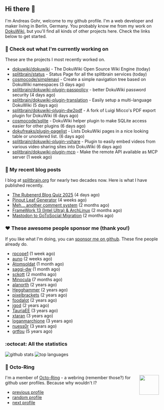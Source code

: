 ## Hi there :wave:

I'm Andreas Gohr, welcome to my github profile. I'm a web developer and maker living in Berlin, Germany. You probably know me from my work on [DokuWiki](https://github.com/dokuwiki/dokuwiki), but you'll find all kinds of other projects here. Check the links below to get started.

### :hammer: Check out what I'm currently working on

These are the projects I most recently worked on.


- [dokuwiki/dokuwiki](https://github.com/dokuwiki/dokuwiki) - The DokuWiki Open Source Wiki Engine (today)
- [splitbrain/status](https://github.com/splitbrain/status) - Status Page for all the splitbrain services (today)
- [cosmocode/simplenavi](https://github.com/cosmocode/simplenavi) - Create a simple navigation tree based on DokuWiki namespaces (3 days ago)
- [splitbrain/dokuwiki-plugin-passpolicy](https://github.com/splitbrain/dokuwiki-plugin-passpolicy) - better DokuWiki password security (4 days ago)
- [splitbrain/dokuwiki-plugin-translation](https://github.com/splitbrain/dokuwiki-plugin-translation) - Easily setup a multi-language DokuWiki (5 days ago)
- [splitbrain/dokuwiki-plugin-dw2pdf](https://github.com/splitbrain/dokuwiki-plugin-dw2pdf) - A fork of Luigi Micco&#39;s PDF export plugin for DokuWiki (6 days ago)
- [cosmocode/sqlite](https://github.com/cosmocode/sqlite) - DokuWiki helper plugin to make SQLite access easier for other plugins (6 days ago)
- [dokufreaks/plugin-pagelist](https://github.com/dokufreaks/plugin-pagelist) - Lists DokuWiki pages in a nice looking table or unordered list. (6 days ago)
- [splitbrain/dokuwiki-plugin-vshare](https://github.com/splitbrain/dokuwiki-plugin-vshare) - Plugin to easily embed videos from various video sharing sites into DokuWiki (6 days ago)
- [splitbrain/dokuwiki-plugin-mcp](https://github.com/splitbrain/dokuwiki-plugin-mcp) - Make the remote API available as MCP server (1 week ago)

### :scroll: My recent blog posts

I blog at [splitbrain.org](https://www.splitbrain.org) for nearly two decades now. Here is what I have published recently.


- [The Rubenerd Blog Quiz 2025](https://www.splitbrain.org/blog/2025-05/21-rubenerd_blog_quiz_2025) (4 days ago)
- [Pinout Leaf Generator](https://www.splitbrain.org/blog/2025-04/27-pinout_leaf_generator) (4 weeks ago)
- [Meh… another comment system](https://www.splitbrain.org/blog/2025-03/26-meh_another_comment_system) (2 months ago)
- [FrameWork 13 (Intel Ultra) &amp; ArchLinux](https://www.splitbrain.org/blog/2025-02/17-framework_13_intel_core_ultra_archlinux) (2 months ago)
- [Mastodon to GoToSocial Migration](https://www.splitbrain.org/blog/2025-03/12-mastodon_to_gotosocial_migration) (2 months ago)

### :hearts:️ These awesome people sponsor me (thank you!)

If you like what I'm doing, you can [sponsor me on github](https://github.com/sponsors/splitbrain). These fine people already do.


- [rpcope1](https://github.com/rpcope1) (1 week ago)
- [auno](https://github.com/auno) (2 weeks ago)
- [Atomsoldat](https://github.com/Atomsoldat) (1 month ago)
- [saggi-dw](https://github.com/saggi-dw) (1 month ago)
- [sckott](https://github.com/sckott) (2 months ago)
- [Minocula](https://github.com/Minocula) (7 months ago)
- [alanorth](https://github.com/alanorth) (2 years ago)
- [Hegghammer](https://github.com/Hegghammer) (2 years ago)
- [pixelbrackets](https://github.com/pixelbrackets) (2 years ago)
- [foodalot](https://github.com/foodalot) (2 years ago)
- [jgod](https://github.com/jgod) (2 years ago)
- [TauriaEE](https://github.com/TauriaEE) (3 years ago)
- [xtaran](https://github.com/xtaran) (3 years ago)
- [loganmarchione](https://github.com/loganmarchione) (3 years ago)
- [nuess0r](https://github.com/nuess0r) (3 years ago)
- [grtfou](https://github.com/grtfou) (5 years ago)

### :octocat: All the statistics

 ![github stats](https://github-readme-stats.vercel.app/api?username=splitbrain&show_icons=true&hide_title=true)
![top languages](https://github-readme-stats.vercel.app/api/top-langs/?username=splitbrain&layout=compact)


### :octopus: Octo-Ring

<img width="64" height="65" src="https://octo-ring.com/static/img/octo.png" align="right" alt="">

I'm a member of [Octo-Ring](https://octo-ring.com/) - a webring (remember those?) for github user profiles. Because why wouldn't I? 

* [previous profile](https://octo-ring.com/p/splitbrain/prev)
* [random profile](https://octo-ring.com/p/splitbrain/random)
* [next profile](https://octo-ring.com/p/splitbrain/next)

